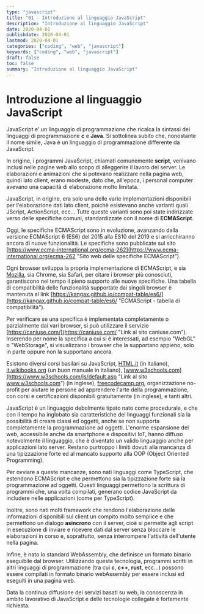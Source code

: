 ```yaml
---
type: "javascript"
title: "01 - Introduzione al linguaggio JavaScript"
description: "Introduzione al linguaggio JavaScript"
date: 2020-04-01
publishdate: 2020-04-01
lastmod: 2020-04-01
categories: ["coding", "web", "javascript"]
keywords: ["coding", "web", "javascript"]
draft: false
toc: false
summary: "Introduzione al linguaggio JavaScript"
---
```


# Introduzione al linguaggio JavaScript

JavaScript e' un linguaggio di programmazione che ricalca la sintassi dei linguaggi di programmazione **c** e **Java**. Si sottolinea subito che, nonostante il nome simile, Java è un linguaggio di programmazione differente da JavaScript.

In origine, i programmi JavaScript, chiamati comunemente **script**, venivano inclusi nelle pagine web allo scopo di alleggerire il lavoro del server. Le elaborazioni e animazioni che si potevano realizzare nella pagina web, quindi lato client, erano modeste, dato che, all'epoca, i personal computer avevano una capacità di elaborazione molto limitata.

JavaScript, in origine, era solo una delle varie implementazioni disponibili per l'elaborazione dati lato client, poichè esistevano anche varianti quali JScript, ActionScript, ecc... Tutte queste varianti sono poi state indirizzate verso delle specifiche comuni, standardizzate con il nome di **ECMAScript**.

Oggi, le specifiche ECMAScript sono in evoluzione, avanzando dalla versione ECMAScript 6 (ES6) del 2015 alla ES10 del 2019 e si arricchiranno ancora di nuove funzionalità. Le specifiche sono pubblicate sul sito
[https://www.ecma-international.org/ecma-262](https://www.ecma-international.org/ecma-262 "Sito web delle specifiche ECMAScript").

Ogni browser sviluppa la propria implementazione di ECMAScript, e sia
[Mozilla](http://www.mozilla.org/js/language/ "Mozilla - implementazione ECMAScript"),
sia Chrome, sia Safari, per citare i browser più conosciuti, garantiscono nel tempo il pieno supporto alle nuove specifiche. Una tabella di compatibilità delle funzionalità supportate dai singoli browser è mantenuta al link
[https://kangax.github.io/compat-table/es6/](https://kangax.github.io/compat-table/es6/ "ECMAScript - tabella di compatibilità").

Per verificare se una specifica è implementata completamente o parzialmente dai vari browser, si può utilizzare il servizio [https://caniuse.com/](https://caniuse.com/ "Link al sito caniuse.com"). Inserendo per nome la specifica a cui si è interessati, ad esempio "WebGL" o "WebStorage", si visualizzano i browser che la supportano appieno, solo in parte oppure non la supportano ancora.

Esistono diversi corsi basilari su JavaScript,
[HTML.it](https://www.html.it/guide/guida-javascript-di-base/ "Link al sito html.it") (in
italiano),
[it.wikibooks.org](https://it.m.wikibooks.org/wiki/JavaScript "Link al sito it.wikibooks.org") (un buon manuale in italiano),
[www.w3schools.com](https://www.w3schools.com/js/default.asp "Link al sito www.w3schools.com") (in inglese),
[freecodecamp.org](https://www.freecodecamp.org/learn/javascript-algorithms-and-data-structures/basic-javascript/ "Link al sito freecodecamp.org"),
organizzazione no-profit per aiutare le persone ad apprendere l'arte della programmazione, con corsi e certificazioni disponibili gratuitamente (in inglese), e tanti altri.

JavaScript è un linguaggio debolmente tipato nato come procedurale, e che con il tempo ha inglobato sia caratteristiche dei linguaggi funzionali sia la possibilità di creare classi ed oggetti, anche se non supporta completamente la programmazione ad oggetti. L'enorme espansione del web, accessibile anche da smartphone e dispositivi IoT, hanno diffuso notevolmente il linguaggio, che è diventato un valido linguaggio anche per applicazioni lato server. Restano purtroppo i limiti dovuti alla mancanza di una tipizzazione forte ed al mancato supporto alla OOP (Object Oriented Programming).

Per ovviare a queste mancanze, sono nati linguaggi come TypeScript, che estendono ECMAScript e che permettono sia la tipizzazione forte sia la programmazione ad oggetti. Questi linguaggi permettono la scrittura di programmi che, una volta compilati, generano codice JavaScript da includere nelle applicazioni (come per TypeScript).

Inoltre, sono nati molti framework che rendono l'elaborazione delle informazioni disponibili sul client un compito molto semplice e che permettono un dialogo **asincrono** con il server, cioè si permette agli script in esecuzione di inviare e ricevere dati dal server senza bloccare le elaborazioni in corso e, soprattutto, senza interrompere l'attività dell'utente nella pagina.

Infine, è nato lo standard WebAssembly, che definisce un formato binario eseguibile dal browser. Utilizzando questa tecnologia, programmi scritti in altri linguaggi di programmazione (tra cui **c**, **c++**, **rust**, ecc...) possono essere compilati in formato binario webAssembly per essere inclusi ed eseguiti in una pagina web.

Data la continua diffusione dei servizi basati su web, la conoscenza in ambito lavorativo di JavaScript e delle tecnologie collegate è fortemente richiesta.
